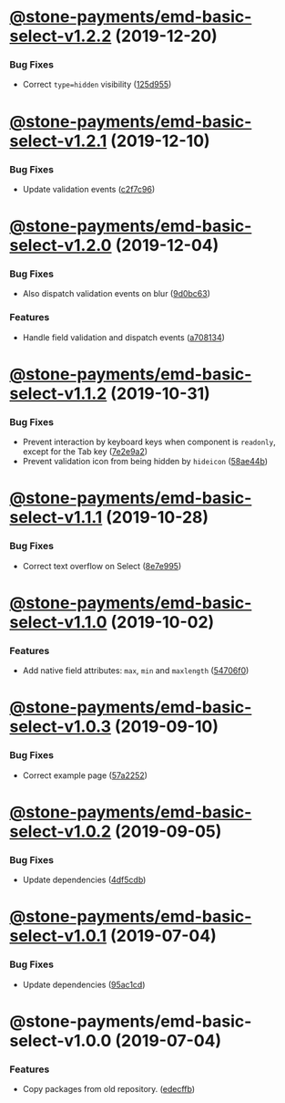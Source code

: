 # [@stone-payments/emd-basic-select-v1.2.2](https://github.com/stone-payments/emerald-web-framework/compare/@stone-payments/emd-basic-select-v1.2.1...@stone-payments/emd-basic-select-v1.2.2) (2019-12-20)


### Bug Fixes

* Correct `type=hidden` visibility ([125d955](https://github.com/stone-payments/emerald-web-framework/commit/125d955))

# [@stone-payments/emd-basic-select-v1.2.1](https://github.com/stone-payments/emerald-web-framework/compare/@stone-payments/emd-basic-select-v1.2.0...@stone-payments/emd-basic-select-v1.2.1) (2019-12-10)


### Bug Fixes

* Update validation events ([c2f7c96](https://github.com/stone-payments/emerald-web-framework/commit/c2f7c96))

# [@stone-payments/emd-basic-select-v1.2.0](https://github.com/stone-payments/emerald-web-framework/compare/@stone-payments/emd-basic-select-v1.1.2...@stone-payments/emd-basic-select-v1.2.0) (2019-12-04)


### Bug Fixes

* Also dispatch validation events on blur ([9d0bc63](https://github.com/stone-payments/emerald-web-framework/commit/9d0bc63))


### Features

* Handle field validation and dispatch events ([a708134](https://github.com/stone-payments/emerald-web-framework/commit/a708134))

# [@stone-payments/emd-basic-select-v1.1.2](https://github.com/stone-payments/emerald-web-framework/compare/@stone-payments/emd-basic-select-v1.1.1...@stone-payments/emd-basic-select-v1.1.2) (2019-10-31)


### Bug Fixes

* Prevent interaction by keyboard keys when component is `readonly`, except for the Tab key ([7e2e9a2](https://github.com/stone-payments/emerald-web-framework/commit/7e2e9a2))
* Prevent validation icon from being hidden by `hideicon` ([58ae44b](https://github.com/stone-payments/emerald-web-framework/commit/58ae44b))

# [@stone-payments/emd-basic-select-v1.1.1](https://github.com/stone-payments/emerald-web-framework/compare/@stone-payments/emd-basic-select-v1.1.0...@stone-payments/emd-basic-select-v1.1.1) (2019-10-28)


### Bug Fixes

* Correct text overflow on Select ([8e7e995](https://github.com/stone-payments/emerald-web-framework/commit/8e7e995))

# [@stone-payments/emd-basic-select-v1.1.0](https://github.com/stone-payments/emerald-web-framework/compare/@stone-payments/emd-basic-select-v1.0.3...@stone-payments/emd-basic-select-v1.1.0) (2019-10-02)


### Features

* Add native field attributes: `max`, `min` and `maxlength` ([54706f0](https://github.com/stone-payments/emerald-web-framework/commit/54706f0))

# [@stone-payments/emd-basic-select-v1.0.3](https://github.com/stone-payments/emerald-web-framework/compare/@stone-payments/emd-basic-select-v1.0.2...@stone-payments/emd-basic-select-v1.0.3) (2019-09-10)


### Bug Fixes

* Correct example page ([57a2252](https://github.com/stone-payments/emerald-web-framework/commit/57a2252))

# [@stone-payments/emd-basic-select-v1.0.2](https://github.com/stone-payments/emerald-web-framework/compare/@stone-payments/emd-basic-select-v1.0.1...@stone-payments/emd-basic-select-v1.0.2) (2019-09-05)


### Bug Fixes

* Update dependencies ([4df5cdb](https://github.com/stone-payments/emerald-web-framework/commit/4df5cdb))

# [@stone-payments/emd-basic-select-v1.0.1](https://github.com/stone-payments/emerald-web-framework/compare/@stone-payments/emd-basic-select-v1.0.0...@stone-payments/emd-basic-select-v1.0.1) (2019-07-04)


### Bug Fixes

* Update dependencies ([95ac1cd](https://github.com/stone-payments/emerald-web-framework/commit/95ac1cd))

# @stone-payments/emd-basic-select-v1.0.0 (2019-07-04)


### Features

* Copy packages from old repository. ([edecffb](https://github.com/stone-payments/emerald-web-framework/commit/edecffb))
